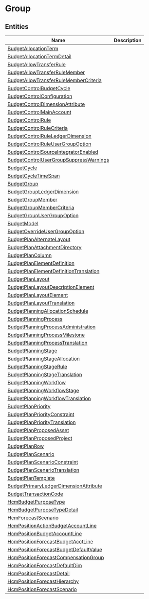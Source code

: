 
# Group


## Entities

|Name|Description|
|---|---|
|[BudgetAllocationTerm](BudgetAllocationTerm.cdm.json)||
|[BudgetAllocationTermDetail](BudgetAllocationTermDetail.cdm.json)||
|[BudgetAllowTransferRule](BudgetAllowTransferRule.cdm.json)||
|[BudgetAllowTransferRuleMember](BudgetAllowTransferRuleMember.cdm.json)||
|[BudgetAllowTransferRuleMemberCriteria](BudgetAllowTransferRuleMemberCriteria.cdm.json)||
|[BudgetControlBudgetCycle](BudgetControlBudgetCycle.cdm.json)||
|[BudgetControlConfiguration](BudgetControlConfiguration.cdm.json)||
|[BudgetControlDimensionAttribute](BudgetControlDimensionAttribute.cdm.json)||
|[BudgetControlMainAccount](BudgetControlMainAccount.cdm.json)||
|[BudgetControlRule](BudgetControlRule.cdm.json)||
|[BudgetControlRuleCriteria](BudgetControlRuleCriteria.cdm.json)||
|[BudgetControlRuleLedgerDimension](BudgetControlRuleLedgerDimension.cdm.json)||
|[BudgetControlRuleUserGroupOption](BudgetControlRuleUserGroupOption.cdm.json)||
|[BudgetControlSourceIntegratorEnabled](BudgetControlSourceIntegratorEnabled.cdm.json)||
|[BudgetControlUserGroupSuppressWarnings](BudgetControlUserGroupSuppressWarnings.cdm.json)||
|[BudgetCycle](BudgetCycle.cdm.json)||
|[BudgetCycleTimeSpan](BudgetCycleTimeSpan.cdm.json)||
|[BudgetGroup](BudgetGroup.cdm.json)||
|[BudgetGroupLedgerDimension](BudgetGroupLedgerDimension.cdm.json)||
|[BudgetGroupMember](BudgetGroupMember.cdm.json)||
|[BudgetGroupMemberCriteria](BudgetGroupMemberCriteria.cdm.json)||
|[BudgetGroupUserGroupOption](BudgetGroupUserGroupOption.cdm.json)||
|[BudgetModel](BudgetModel.cdm.json)||
|[BudgetOverrideUserGroupOption](BudgetOverrideUserGroupOption.cdm.json)||
|[BudgetPlanAlternateLayout](BudgetPlanAlternateLayout.cdm.json)||
|[BudgetPlanAttachmentDirectory](BudgetPlanAttachmentDirectory.cdm.json)||
|[BudgetPlanColumn](BudgetPlanColumn.cdm.json)||
|[BudgetPlanElementDefinition](BudgetPlanElementDefinition.cdm.json)||
|[BudgetPlanElementDefinitionTranslation](BudgetPlanElementDefinitionTranslation.cdm.json)||
|[BudgetPlanLayout](BudgetPlanLayout.cdm.json)||
|[BudgetPlanLayoutDescriptionElement](BudgetPlanLayoutDescriptionElement.cdm.json)||
|[BudgetPlanLayoutElement](BudgetPlanLayoutElement.cdm.json)||
|[BudgetPlanLayoutTranslation](BudgetPlanLayoutTranslation.cdm.json)||
|[BudgetPlanningAllocationSchedule](BudgetPlanningAllocationSchedule.cdm.json)||
|[BudgetPlanningProcess](BudgetPlanningProcess.cdm.json)||
|[BudgetPlanningProcessAdministration](BudgetPlanningProcessAdministration.cdm.json)||
|[BudgetPlanningProcessMilestone](BudgetPlanningProcessMilestone.cdm.json)||
|[BudgetPlanningProcessTranslation](BudgetPlanningProcessTranslation.cdm.json)||
|[BudgetPlanningStage](BudgetPlanningStage.cdm.json)||
|[BudgetPlanningStageAllocation](BudgetPlanningStageAllocation.cdm.json)||
|[BudgetPlanningStageRule](BudgetPlanningStageRule.cdm.json)||
|[BudgetPlanningStageTranslation](BudgetPlanningStageTranslation.cdm.json)||
|[BudgetPlanningWorkflow](BudgetPlanningWorkflow.cdm.json)||
|[BudgetPlanningWorkflowStage](BudgetPlanningWorkflowStage.cdm.json)||
|[BudgetPlanningWorkflowTranslation](BudgetPlanningWorkflowTranslation.cdm.json)||
|[BudgetPlanPriority](BudgetPlanPriority.cdm.json)||
|[BudgetPlanPriorityConstraint](BudgetPlanPriorityConstraint.cdm.json)||
|[BudgetPlanPriorityTranslation](BudgetPlanPriorityTranslation.cdm.json)||
|[BudgetPlanProposedAsset](BudgetPlanProposedAsset.cdm.json)||
|[BudgetPlanProposedProject](BudgetPlanProposedProject.cdm.json)||
|[BudgetPlanRow](BudgetPlanRow.cdm.json)||
|[BudgetPlanScenario](BudgetPlanScenario.cdm.json)||
|[BudgetPlanScenarioConstraint](BudgetPlanScenarioConstraint.cdm.json)||
|[BudgetPlanScenarioTranslation](BudgetPlanScenarioTranslation.cdm.json)||
|[BudgetPlanTemplate](BudgetPlanTemplate.cdm.json)||
|[BudgetPrimaryLedgerDimensionAttribute](BudgetPrimaryLedgerDimensionAttribute.cdm.json)||
|[BudgetTransactionCode](BudgetTransactionCode.cdm.json)||
|[HcmBudgetPurposeType](HcmBudgetPurposeType.cdm.json)||
|[HcmBudgetPurposeTypeDetail](HcmBudgetPurposeTypeDetail.cdm.json)||
|[HcmForecastScenario](HcmForecastScenario.cdm.json)||
|[HcmPositionActionBudgetAccountLine](HcmPositionActionBudgetAccountLine.cdm.json)||
|[HcmPositionBudgetAccountLine](HcmPositionBudgetAccountLine.cdm.json)||
|[HcmPositionForecastBudgetAcctLine](HcmPositionForecastBudgetAcctLine.cdm.json)||
|[HcmPositionForecastBudgetDefaultValue](HcmPositionForecastBudgetDefaultValue.cdm.json)||
|[HcmPositionForecastCompensationGroup](HcmPositionForecastCompensationGroup.cdm.json)||
|[HcmPositionForecastDefaultDim](HcmPositionForecastDefaultDim.cdm.json)||
|[HcmPositionForecastDetail](HcmPositionForecastDetail.cdm.json)||
|[HcmPositionForecastHierarchy](HcmPositionForecastHierarchy.cdm.json)||
|[HcmPositionForecastScenario](HcmPositionForecastScenario.cdm.json)||
